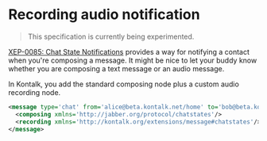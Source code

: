 # Recording audio notification

> This specification is currently being experimented.

[XEP-0085: Chat State Notifications](https://xmpp.org/extensions/xep-0085.html) provides a way for notifying a contact when you're composing a message.
It might be nice to let your buddy know whether you are composing a text message or an audio message.

In Kontalk, you add the standard composing node plus a custom audio recording node.

```xml
<message type='chat' from='alice@beta.kontalk.net/home' to='bob@beta.kontalk.net'>
  <composing xmlns='http://jabber.org/protocol/chatstates'/>
  <recording xmlns='http://kontalk.org/extensions/message#chatstates'/>
</message>
```

